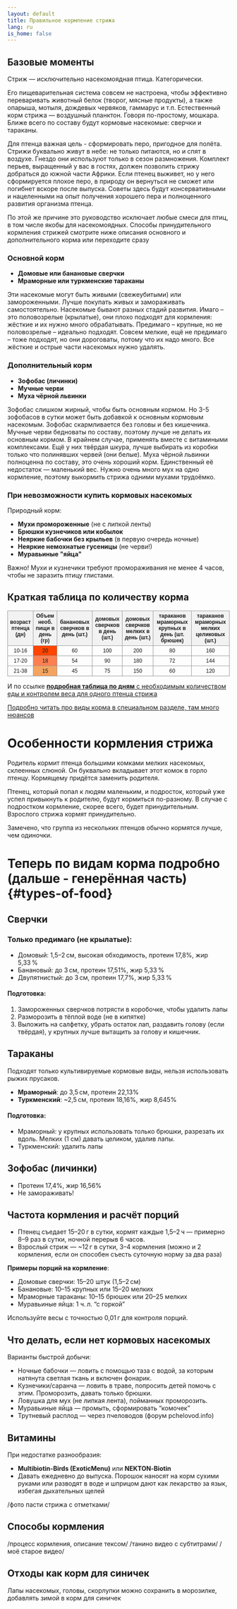 ```yaml
---
layout: default
title: Правильное кормление стрижа
lang: ru
is_home: false
---
```


## Базовые моменты

Стриж — исключительно насекомоядная птица. Категорически.

Его пищеварительная система совсем не настроена, чтобы эффективно переваривать животный белок (творог, мясные продукты), а также опарыша, мотыля, дождевых червяков, гаммарус и т.п. Естественный корм стрижа — воздушный планктон. Говоря по-простому, мошкара. Ближе всего по составу будут кормовые насекомые: сверчки и тараканы.


Для птенца важная цель - сформировать перо, пригодное для полёта. Стрижи буквально живут в небе: не только питаются, но и спят в воздухе. Гнездо они используют только в сезон размножения. Комплект перьев, выращенный у вас в гостях, должен позволить стрижу добраться до южной части Африки. Если птенец выживет, но у него сформируется плохое перо, в природу он вернуться не сможет или погибнет вскоре после выпуска. Советы здесь будут консервативными и нацеленными на опыт получения хорошего пера и полноценного развития организма птенца. 


По этой же причине это руководство исключает любые смеси для птиц, в том числе якобы для насекомоядных.
Способы принудительного кормления стрижей смотрите ниже описания основного и дополнительного корма или переходите сразу


### Основной корм

- **Домовые или банановые сверчки**
- **Мраморные или туркменские тараканы**

Эти насекомые могут быть живыми (свежеубитыми) или замороженными. Лучше покупать живых и замораживать самостоятельно. Насекомые бывают разных стадий развития. Имаго – это половозрелые (крылатые), они плохо подходят для кормления: жёсткие и их нужно много обрабатывать. Предимаго – крупные, но не половозрелые – идеально подходят. Совсем мелкие, ещё не предимаго – тоже подходят, но они дороговаты, потому что их надо много. Все жёсткие и острые части насекомых нужно удалять.

### Дополнительный корм

- **Зофобас (личинки)**
- **Мучные черви**
- **Муха чёрной львинки**

Зофобас слишком жирный, чтобы быть основным кормом. Но 3-5 зофобасов в сутки может быть добавкой к основным кормовым насекомым. Зофобас скармливается без головы и без кишечника.
Мучные черви бедноваты по составу, поэтому лучше не делать их основным кормом. В крайнем случае, применять вместе с витамиными комплексами. Ещё у них твёрдая шкура, лучше выбирать из коробки только что полинявших червей (они белые).
Муха чёрной львинки полноценна по составу, это очень хороший корм. Единственный её недостаток — маленький вес. Нужно очень много мух на одно кормление, поэтому выкормить стрижа одними мухами трудоёмко.

### При невозможности купить кормовых насекомых

Природный корм:
- **Мухи промороженные** (не с липкой ленты)
- **Брюшки кузнечиков или кобылок**
- **Неяркие бабочки без крыльев** (в первую очередь ночные)
- **Неяркие немохнатые гусеницы** (не черви!)
- **Муравьиные "яйца"**

Важно! Мухи и кузнечики требуют промораживания не менее 4 часов, чтобы не заразить птицу глистами.

<style>
  table {
    border-collapse: collapse;
    width: 100%;
    font-family: Arial, sans-serif;
    font-size: 12px;
  }
  th, td {
    border: 1px solid #999;
    text-align: center;
    padding: 4px;
  }
  th {
    background-color: #f2f2f2;
  }
</style>

## Краткая таблица по количеству корма

<table>
  <tr>
    <th>возраст птенца (дн)</th>
    <th>Объем необ. пищи в день (гр)</th>
    <th>банановых сверчков в день (шт.)</th>
    <th>домовых сверчков в день (шт.)</th>
    <th>домовых сверчков мелких в день (шт.)</th>
    <th>тараканов мраморных крупных в день (шт. брюшек)</th>
    <th>тараканов мраморных мелких целиковых (шт.)</th>
  </tr>
<tr><td>10-16</td><td style='background-color:#ff4500'>20</td><td>60</td><td>100</td><td>200</td><td>80</td><td>160</td></tr>
<tr><td>17-20</td><td style='background-color:#ff7f50'>18</td><td>54</td><td>90</td><td>180</td><td>72</td><td>144</td></tr>
<tr><td>21-38</td><td style='background-color:#f4a460'>15</td><td>45</td><td>75</td><td>150</td><td>60</td><td>120</td></tr>
</table>

И по ссылке [**подробная таблица по дням** с необходимым количеством еды и контролем веса для одного птенца стрижа](amount-of-feed.md)



[Подробно читать про виды корма в специальном разделе, там много нюансов](#types-of-food)


# Особенности кормления стрижа

Родитель кормит птенца большими комками мелких насекомых, склеенных слюной. Он буквально вкладывает этот комок в горло птенцу. Кормящему придётся заменить родителя.


Птенец, который попал к людям маленьким, и подросток, который уже успел привыкнуть к родителю, будут кормиться по-разному. В случае с подростком кормление, скорее всего, будет принудительным. Взрослого стрижа кормят принудительно.

Замечено, что группа из нескольких птенцов обычно кормятся лучше, чем одиночки. 





# Теперь по видам корма подробно (дальше - генерённая часть) {#types-of-food}
## Сверчки

### Только предимаго (не крылатые):
- Домовый: 1,5–2 см, высокая обходимость, протеин 17,8%, жир 5,33 %
- Банановый: до 3 см, протеин 17,51%, жир 5,33 %
- Двупятнистый: до 3 см, протеин 17,7%, жир 5,33 %

#### Подготовка:
1. Замороженных сверчков потрясти в коробочке, чтобы удалить лапы  
2. Разморозить в тёплой воде (не в кипятке) 
3. Выложить на салфетку, убрать остаток лап, раздавить голову (если твёрдая), у крупных лучше вытащить за голову и кишечник.


## Тараканы

Подходят только культивируемые кормовые виды, нельзя использовать рыжих прусаков.

- **Мраморный**: до 3,5 см, протеин 22,13%
- **Туркменский**: ~2,5 см, протеин 18,16%, жир 8,645%

#### Подготовка:
- Мраморный: у крупных использовать только брюшки, разрезать их вдоль. Мелких (1 см) давать целиком, удалив лапы.
- Туркменский: удалить лапы

## Зофобас (личинки)

- Протеин 17,4%, жир 16,56%  
- Не замораживать!

## Частота кормления и расчёт порций

- Птенец съедает 15–20 г в сутки, кормят каждые 1,5–2 ч — примерно 8–9 раз в сутки, ночной перерыв 6 часов.
- Взрослый стриж — ~12 г в сутки, 3–4 кормления (можно и 2 кормления, если он способен съесть суточную норму за два раза)

**Примеры порций на кормление**:  
- Домовые сверчки: 15–20 штук (1,5–2 см)  
- Банановые: 10–15 крупных или 15–20 мелких  
- Мраморные тараканы: 10–15 брюшек или 20–25 мелких  
- Муравьиные яйца: 1 ч. л. “с горкой”

Используйте весы с точностью 0,01 г для контроля порций.

## Что делать, если нет кормовых насекомых

Варианты быстрой добычи:
 
- Ночные бабочки — ловить с помощью таза с водой, за которым натянута светлая ткань и включен фонарик.  
- Кузнечики/саранча — ловить в траве, попросить детей помочь с этим. Проморозить, давать только брюшки.
- Ловушка для мух (не липкая лента), пойманных проморозить.
- Муравьиные яйца — промыть, сформировать “комочек” 
- Трутневый расплод — через пчеловодов (форум pchelovod.info)

## Витамины

При недостатке разнообразия:
- **Multibiotin‑Birds (ExoticMenu)** или **NEKTON‑Biotin**
- Давать ежедневно до выпуска. Порошок наносят на корм сухими руками или разводят в воде и шприцом дают как лекарство за язык, избегая дыхательных щелей

/фото пасти стрижа с отметками/


## Способы кормления
/процесс кормления, описание тексом/
/танино видео с субтитрами/
/моё старое видео/


  
## Отходы как корм для синичек

Лапы насекомых, головы, скорлупки можно сохранить в морозилке, добавлять зимой в корм для синичек
